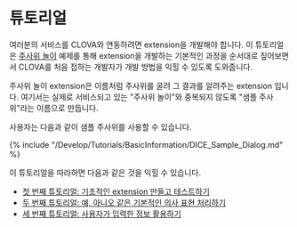 # 튜토리얼
여러분의 서비스를 CLOVA와 연동하려면 extension을 개발해야 합니다. 이 튜토리얼은 [주사위 놀이](/Develop/Examples/Extension_Examples.md#DiceDrawer) 예제를 통해 extension을 개발하는 기본적인 과정을 순서대로 짚어보면서 CLOVA를 처음 접하는 개발자가 개발 방법을 익힐 수 있도록 도와줍니다.

주사위 놀이 extension은 이름처럼 주사위를 굴려 그 결과를 알려주는 extension 입니다.
여기서는 실제로 서비스되고 있는 "주사위 놀이"와 중복되지 않도록 "샘플 주사위"라는 이름으로 만듭니다.

사용자는 다음과 같이 샘플 주사위를 사용할 수 있습니다.

{% include "/Develop/Tutorials/BasicInformation/DICE_Sample_Dialog.md" %}

이 튜토리얼을 따라하면 다음과 같은 것을 익힐 수 있습니다.
* [첫 번째 튜토리얼: 기초적인 extension 만들고 테스트하기](/Develop/Tutorials/Build_Simple_Extension.md)
* [두 번째 튜토리얼: 예, 아니오 같은 기본적인 의사 표현 처리하기](/Develop/Tutorials/Handle_Builtin_Intents.md)
* [세 번째 튜토리얼: 사용자가 입력한 정보 활용하기](/Develop/Tutorials/Use_Builtin_Type_Slots.md)
